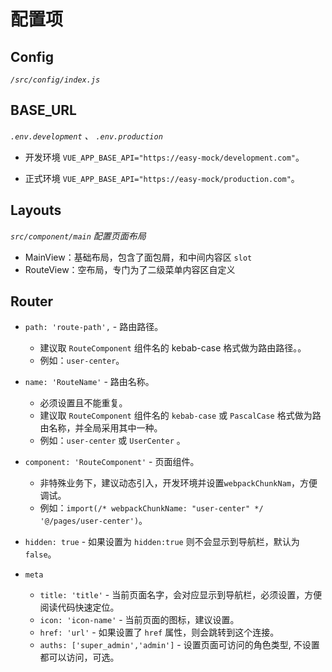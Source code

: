 # 配置项

## Config

_`/src/config/index.js`_

## BASE_URL

_`.env.development` 、 `.env.production`_

- 开发环境 `VUE_APP_BASE_API="https://easy-mock/development.com"`。

- 正式环境 `VUE_APP_BASE_API="https://easy-mock/production.com"`。

## Layouts

_`src/component/main` 配置页面布局_

- MainView：基础布局，包含了面包屑，和中间内容区 `slot`
- RouteView：空布局，专门为了二级菜单内容区自定义

## Router

- `path: 'route-path',` - 路由路径。

  - 建议取 `RouteComponent` 组件名的 kebab-case 格式做为路由路径。。
  - 例如：`user-center`。

- `name: 'RouteName'` - 路由名称。

  - 必须设置且不能重复。
  - 建议取 `RouteComponent` 组件名的 `kebab-case` 或 `PascalCase` 格式做为路由名称，并全局采用其中一种。
  - 例如：`user-center` 或 `UserCenter` 。

- `component: 'RouteComponent'` - 页面组件。

  - 非特殊业务下，建议动态引入，开发环境并设置`webpackChunkNam`，方便调试。
  - 例如：`import(/* webpackChunkName: "user-center" */ '@/pages/user-center')`。

- `hidden: true` - 如果设置为 `hidden:true` 则不会显示到导航栏，默认为 `false`。

- `meta`
  - `title: 'title'` - 当前页面名字，会对应显示到导航栏，必须设置，方便阅读代码快速定位。
  - `icon: 'icon-name'` - 当前页面的图标，建议设置。
  - `href: 'url'` - 如果设置了 `href` 属性，则会跳转到这个连接。
  - `auths: ['super_admin','admin']` - 设置页面可访问的角色类型, 不设置都可以访问，可选。
